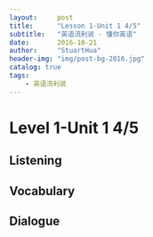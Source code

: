 ```yaml
---
layout:     post
title:      "Lesson 1-Unit 1 4/5"
subtitle:   "英语流利说 - 懂你英语"
date:       2016-10-21
author:     "StuartHua"
header-img: "img/post-bg-2016.jpg"
catalog: true
tags:
    - 英语流利说
---
```


# Level 1-Unit 1 4/5

<!-- more -->

## Listening



## Vocabulary



## Dialogue
